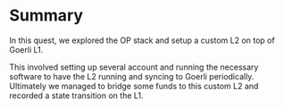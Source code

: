# Summary

In this quest, we explored the OP stack and setup a custom L2 on top of Goerli L1.

This involved setting up several account and running the necessary software to have the L2 running and syncing to Goerli periodically.
Ultimately we managed to bridge some funds to this custom L2 and recorded a state transition on the L1.